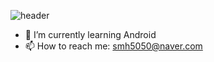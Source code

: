 ![header](https://capsule-render.vercel.app/api?type=slice&color=C6B5AD&height=300&section=header&text=MinhyeokSun&fontSize=70&fontColor=0C0B0A)
- 🌱 I’m currently learning Android
- 📫 How to reach me: smh5050@naver.com   
